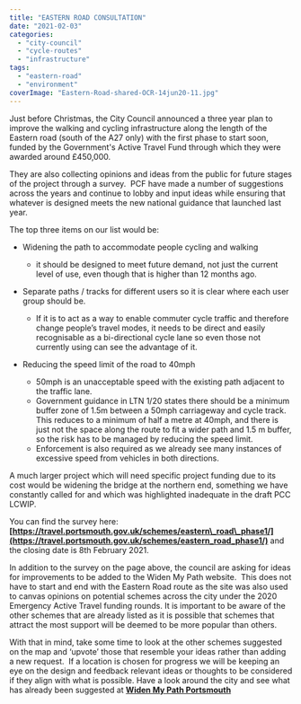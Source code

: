 ```yaml
---
title: "EASTERN ROAD CONSULTATION"
date: "2021-02-03"
categories: 
  - "city-council"
  - "cycle-routes"
  - "infrastructure"
tags: 
  - "eastern-road"
  - "environment"
coverImage: "Eastern-Road-shared-OCR-14jun20-11.jpg"
---
```


Just before Christmas, the City Council announced a three year plan to improve the walking and cycling infrastructure along the length of the Eastern road (south of the A27 only) with the first phase to start soon, funded by the Government's Active Travel Fund through which they were awarded around £450,000.

They are also collecting opinions and ideas from the public for future stages of the project through a survey.  PCF have made a number of suggestions across the years and continue to lobby and input ideas while ensuring that whatever is designed meets the new national guidance that launched last year.

The top three items on our list would be:

- Widening the path to accommodate people cycling and walking
    - it should be designed to meet future demand, not just the current level of use, even though that is higher than 12 months ago.  
        
- Separate paths / tracks for different users so it is clear where each user group should be.
    - If it is to act as a way to enable commuter cycle traffic and therefore change people’s travel modes, it needs to be direct and easily recognisable as a bi-directional cycle lane so even those not currently using can see the advantage of it.  
        
- Reducing the speed limit of the road to 40mph
    - 50mph is an unacceptable speed with the existing path adjacent to the traffic lane.  
    - Government guidance in LTN 1/20 states there should be a minimum buffer zone of 1.5m between a 50mph carriageway and cycle track.  This reduces to a minimum of half a metre at 40mph, and there is just not the space along the route to fit a wider path and 1.5 m buffer, so the risk has to be managed by reducing the speed limit.  
    - Enforcement is also required as we already see many instances of excessive speed from vehicles in both directions.

A much larger project which will need specific project funding due to its cost would be widening the bridge at the northern end, something we have constantly called for and which was highlighted inadequate in the draft PCC LCWIP.

You can find the survey here: **[https://travel.portsmouth.gov.uk/schemes/eastern\_road\_phase1/](https://travel.portsmouth.gov.uk/schemes/eastern_road_phase1/)** and the closing date is 8th February 2021.

In addition to the survey on the page above, the council are asking for ideas for improvements to be added to the Widen My Path website.  This does not have to start and end with the Eastern Road route as the site was also used to canvas opinions on potential schemes across the city under the 2020 Emergency Active Travel funding rounds. It is important to be aware of the other schemes that are already listed as it is possible that schemes that attract the most support will be deemed to be more popular than others.  

With that in mind, take some time to look at the other schemes suggested on the map and ‘upvote’ those that resemble your ideas rather than adding a new request.  If a location is chosen for progress we will be keeping an eye on the design and feedback relevant ideas or thoughts to be considered if they align with what is possible. Have a look around the city and see what has already been suggested at [**Widen My Path Portsmouth**](https://www.widenmypath.com/suggest/#13/50.8077/-1.0891)

